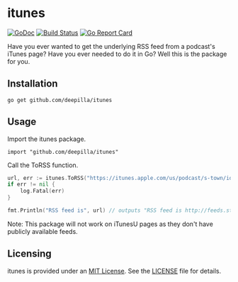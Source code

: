 # itunes

[![GoDoc](https://godoc.org/github.com/deepilla/itunes?status.svg)](https://godoc.org/github.com/deepilla/itunes)
[![Build Status](https://travis-ci.org/deepilla/itunes.svg?branch=master)](https://travis-ci.org/deepilla/itunes)
[![Go Report Card](https://goreportcard.com/badge/github.com/deepilla/itunes)](https://goreportcard.com/report/github.com/deepilla/itunes)

Have you ever wanted to get the underlying RSS feed from a podcast's iTunes page? Have you ever needed to do it in Go? Well this is the package for you.

## Installation

    go get github.com/deepilla/itunes

## Usage

Import the itunes package.

    import "github.com/deepilla/itunes"

Call the ToRSS function.

```go
url, err := itunes.ToRSS("https://itunes.apple.com/us/podcast/s-town/id1212558767?mt=2")
if err != nil {
    log.Fatal(err)
}

fmt.Println("RSS feed is", url) // outputs "RSS feed is http://feeds.stownpodcast.org/stownpodcast"
```

Note: This package will not work on iTunesU pages as they don't have publicly available feeds.

## Licensing

itunes is provided under an [MIT License](http://choosealicense.com/licenses/mit/). See the [LICENSE](LICENSE) file for details.
